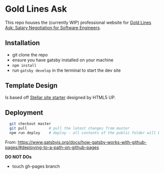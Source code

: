 # Gold Lines Ask

This repo houses the (currently WIP) professional website for [Gold Lines Ask: Salary Negotiation for Software Engineers](https://goldlinesask.github.io/goldlinesask/).

## Installation

- git clone the repo
- ensure you have gatsby installed on your machine
- `npm install`
- run `gatsby develop` in the terminal to start the dev site

## Template Design

Is based off [Stellar site starter](https://github.com/codebushi/gatsby-starter-stellar) designed by HTML5 UP.

## Deployment

```bash
  git checkout master 
  git pull          # pull the latest changes from master 
  npm run deploy    # deploy - all contents of the public folder will be moved to your repository’s gh-pages branch
```
From: https://www.gatsbyjs.org/docs/how-gatsby-works-with-github-pages/#deploying-to-a-path-on-github-pages

**DO NOT DOs**
* touch gh-pages branch 
